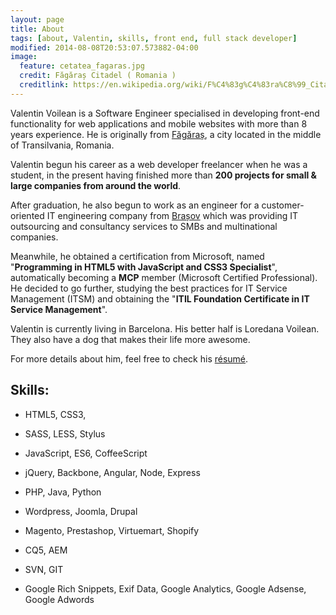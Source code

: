 ```yaml
---
layout: page
title: About
tags: [about, Valentin, skills, front end, full stack developer]
modified: 2014-08-08T20:53:07.573882-04:00
image:
  feature: cetatea_fagaras.jpg
  credit: Făgăraș Citadel ( Romania )
  creditlink: https://en.wikipedia.org/wiki/F%C4%83g%C4%83ra%C8%99_Citadel
---
```


Valentin Voilean is a Software Engineer specialised in developing front-end functionality for web applications and mobile websites with more than 8 years experience.
He is originally from [Făgăraș](https://en.wikipedia.org/wiki/F%C4%83g%C4%83ra%C8%99), a city located in the middle of Transilvania, Romania. 

Valentin begun his career as a web developer freelancer when he was a student, in the present having finished more than **200 projects for small & large companies  from around the world**.

After graduation, he also begun to work as an engineer for a customer-oriented IT engineering company from [Brașov](https://en.wikipedia.org/wiki/Bra%C8%99ov)
 which was providing IT outsourcing and consultancy services to SMBs and multinational companies.

Meanwhile, he obtained a certification from Microsoft, named "**Programming in HTML5 with JavaScript and CSS3 Specialist**", automatically becoming a **MCP** member  (Microsoft Certified Professional). He decided to go further, studying the best practices for IT Service Management (ITSM) and obtaining the "**ITIL Foundation Certificate in IT Service Management**".

Valentin is currently living in Barcelona. His better half is Loredana Voilean. They also have a dog that makes their life more awesome.

For more details about him, feel free to check his [résumé](/resume).

## Skills:

* HTML5, CSS3, 
* SASS, LESS, Stylus
* JavaScript, ES6, CoffeeScript
* jQuery, Backbone, Angular, Node, Express

* PHP, Java, Python
* Wordpress, Joomla, Drupal
* Magento, Prestashop, Virtuemart, Shopify
* CQ5, AEM

* SVN, GIT
* Google Rich Snippets, Exif Data, Google Analytics, Google Adsense, Google Adwords
